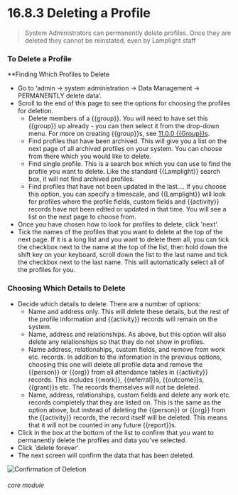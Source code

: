 # 16.8.3 Deleting a Profile

> System Administrators can permanently delete profiles. Once they are deleted they cannot be reinstated, even by Lamplight staff



### To Delete a Profile

**Finding Which Profiles to Delete

- Go to ‘admin -> system administration -> Data Management -> PERMANENTLY delete data’.
- Scroll to the end of this page to see the options for choosing the profiles for deletion.
  - Delete members of a {{group}}. You will need to have set this {{group}} up already - you can then select it from the drop-down menu. For more on creating {{group}}s, see [11.0.0 {{Group}}s](/help/index/p/11.0.0).
  - Find profiles that have been archived. This will give you a list on the next page of all archived profiles on your system. You can choose from there which you would like to delete.
  - Find single profile. This is a search box which you can use to find the profile you want to delete. Like the standard {{Lamplight}} search box, it will not find archived profiles. 
  - Find profiles that have not been updated in the last.... If you choose this option, you can specify a timescale, and {{Lamplight}} will look for profiles where the profile fields, custom fields and {{activity}} records have not been edited or updated in that time. You will see a list on the next page to choose from. 
- Once you have chosen how to look for profiles to delete, click 'next'.
- Tick the names of the profiles that you want to delete at the top of the next page. If it is a long list and you want to delete them all, you can tick the checkbox next to the name at the top of the list, then hold down the shift key on your keyboard, scroll down the list to the last name and tick the checkbox next to the last name. This will automatically select all of the profiles for you.   

### Choosing Which Details to Delete
- Decide which details to delete. There are a number of options:
  - Name and address only. This will delete these details, but the rest of the profile information and {{activity}} records will remain on the system.
  - Name, address and relationships. As above, but this option will also delete any relationships so that they do not show in profiles.
  - Name address, relationships, custom fields, and remove from work etc. records. In addition to the information in the previous options, choosing this one will delete all profile data and remove the {{person}} or {{org}} from all attendance tables in {{activity}} records. This includes {{work}}, {{referral}}s, {{outcome}}s, {{grant}}s etc. The records themselves will not be deleted.
  - Name, address, relationships, custom fields and delete any work etc. records completely that they are listed on. This is the same as the option above, but instead of deleting the {{person}} or {{org}} from the {{activity}} records, the record itself will be deleted. This means that it will not be counted in any future {{report}}s.
- Click in the box at the bottom of the list to confirm that you want to permanently delete the profiles and data you've selected. 
- Click 'delete forever'.
- The next screen will confirm the data that has been deleted.

![Confirmation of Deletion](16.8.3a.png)

###### core module
